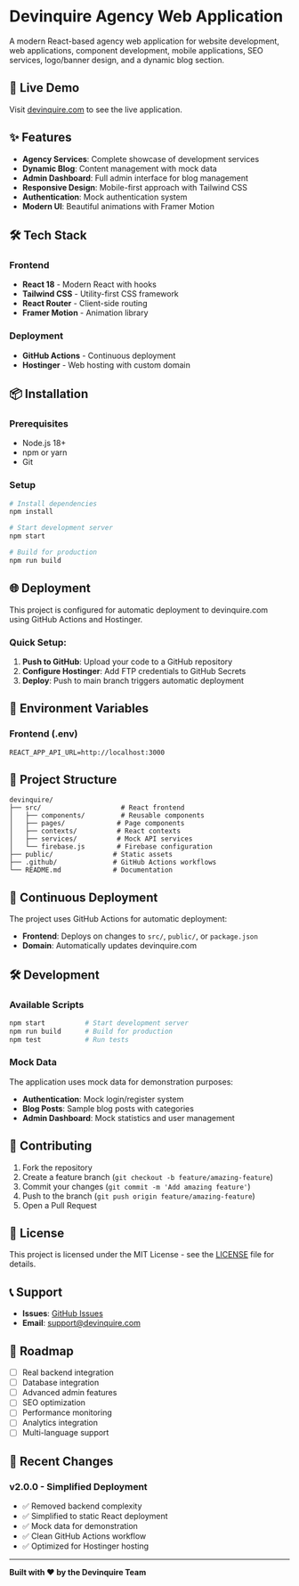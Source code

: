 # Devinquire Agency Web Application

A modern React-based agency web application for website development, web applications, component development, mobile applications, SEO services, logo/banner design, and a dynamic blog section.

## 🚀 Live Demo

Visit [devinquire.com](https://devinquire.com) to see the live application.

## ✨ Features

- **Agency Services**: Complete showcase of development services
- **Dynamic Blog**: Content management with mock data
- **Admin Dashboard**: Full admin interface for blog management
- **Responsive Design**: Mobile-first approach with Tailwind CSS
- **Authentication**: Mock authentication system
- **Modern UI**: Beautiful animations with Framer Motion

## 🛠️ Tech Stack

### Frontend

- **React 18** - Modern React with hooks
- **Tailwind CSS** - Utility-first CSS framework
- **React Router** - Client-side routing
- **Framer Motion** - Animation library

### Deployment

- **GitHub Actions** - Continuous deployment
- **Hostinger** - Web hosting with custom domain

## 📦 Installation

### Prerequisites

- Node.js 18+
- npm or yarn
- Git

### Setup

```bash
# Install dependencies
npm install

# Start development server
npm start

# Build for production
npm run build
```

## 🌐 Deployment

This project is configured for automatic deployment to devinquire.com using GitHub Actions and Hostinger.

### Quick Setup:

1. **Push to GitHub**: Upload your code to a GitHub repository
2. **Configure Hostinger**: Add FTP credentials to GitHub Secrets
3. **Deploy**: Push to main branch triggers automatic deployment

## 🔧 Environment Variables

### Frontend (.env)

```
REACT_APP_API_URL=http://localhost:3000
```

## 📁 Project Structure

```
devinquire/
├── src/                    # React frontend
│   ├── components/         # Reusable components
│   ├── pages/             # Page components
│   ├── contexts/          # React contexts
│   ├── services/          # Mock API services
│   └── firebase.js        # Firebase configuration
├── public/               # Static assets
├── .github/              # GitHub Actions workflows
└── README.md             # Documentation
```

## 🔄 Continuous Deployment

The project uses GitHub Actions for automatic deployment:

- **Frontend**: Deploys on changes to `src/`, `public/`, or `package.json`
- **Domain**: Automatically updates devinquire.com

## 🛠️ Development

### Available Scripts

```bash
npm start          # Start development server
npm run build      # Build for production
npm test           # Run tests
```

### Mock Data

The application uses mock data for demonstration purposes:

- **Authentication**: Mock login/register system
- **Blog Posts**: Sample blog posts with categories
- **Admin Dashboard**: Mock statistics and user management

## 🤝 Contributing

1. Fork the repository
2. Create a feature branch (`git checkout -b feature/amazing-feature`)
3. Commit your changes (`git commit -m 'Add amazing feature'`)
4. Push to the branch (`git push origin feature/amazing-feature`)
5. Open a Pull Request

## 📝 License

This project is licensed under the MIT License - see the [LICENSE](LICENSE) file for details.

## 📞 Support

- **Issues**: [GitHub Issues](https://github.com/yourusername/devinquire/issues)
- **Email**: support@devinquire.com

## 🎯 Roadmap

- [ ] Real backend integration
- [ ] Database integration
- [ ] Advanced admin features
- [ ] SEO optimization
- [ ] Performance monitoring
- [ ] Analytics integration
- [ ] Multi-language support

## 🔧 Recent Changes

### v2.0.0 - Simplified Deployment

- ✅ Removed backend complexity
- ✅ Simplified to static React deployment
- ✅ Mock data for demonstration
- ✅ Clean GitHub Actions workflow
- ✅ Optimized for Hostinger hosting

---

**Built with ❤️ by the Devinquire Team**

